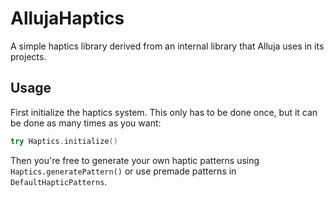 # AllujaHaptics

A simple haptics library derived from an internal library that Alluja uses in its projects.

## Usage

First initialize the haptics system. This only has to be done once, but it can be done as many times as you want:

```swift
try Haptics.initialize()
```

Then you're free to generate your own haptic patterns using `Haptics.generatePattern()` or use premade patterns in `DefaultHapticPatterns`.
